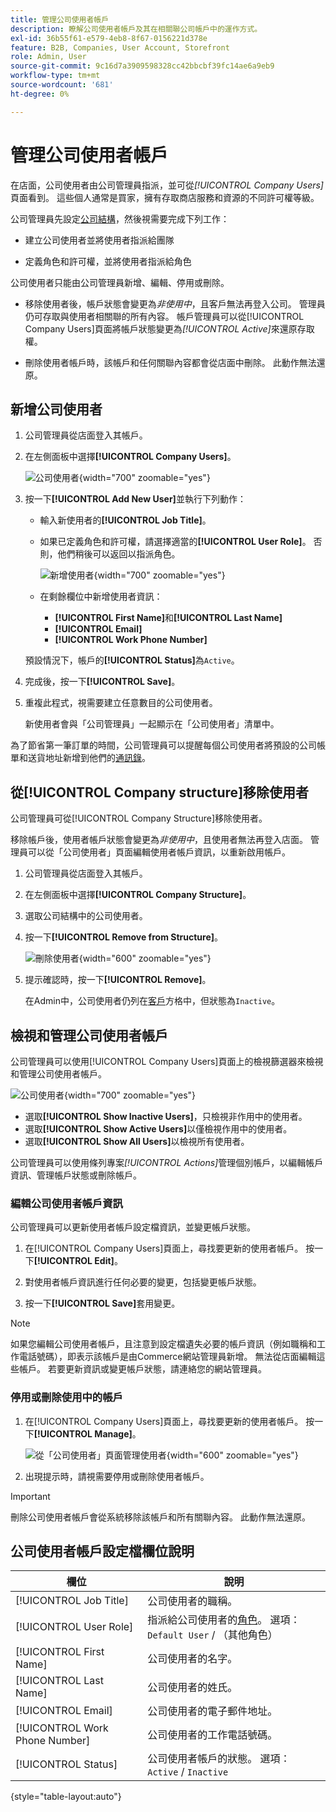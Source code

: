 ```yaml
---
title: 管理公司使用者帳戶
description: 瞭解公司使用者帳戶及其在相關聯公司帳戶中的運作方式。
exl-id: 36b55f61-e579-4eb8-8f67-0156221d378e
feature: B2B, Companies, User Account, Storefront
role: Admin, User
source-git-commit: 9c16d7a3909598328cc42bbcbf39fc14ae6a9eb9
workflow-type: tm+mt
source-wordcount: '681'
ht-degree: 0%

---
```


# 管理公司使用者帳戶

在店面，公司使用者由公司管理員指派，並可從&#x200B;_[!UICONTROL Company Users]_&#x200B;頁面看到。 這些個人通常是買家，擁有存取商店服務和資源的不同許可權等級。

公司管理員先設定[公司結構](account-company-structure.md)，然後視需要完成下列工作：

- 建立公司使用者並將使用者指派給團隊

- 定義角色和許可權，並將使用者指派給角色

公司使用者只能由公司管理員新增、編輯、停用或刪除。

- 移除使用者後，帳戶狀態會變更為&#x200B;*非使用中*，且客戶無法再登入公司。 管理員仍可存取與使用者相關聯的所有內容。 帳戶管理員可以從[!UICONTROL Company Users]頁面將帳戶狀態變更為&#x200B;*[!UICONTROL Active]*&#x200B;來還原存取權。

- 刪除使用者帳戶時，該帳戶和任何關聯內容都會從店面中刪除。 此動作無法還原。

## 新增公司使用者

1. 公司管理員從店面登入其帳戶。

1. 在左側面板中選擇&#x200B;**[!UICONTROL Company Users]**。

   ![公司使用者](./assets/company-users-list-storefront.png){width="700" zoomable="yes"}

1. 按一下&#x200B;**[!UICONTROL Add New User]**&#x200B;並執行下列動作：

   - 輸入新使用者的&#x200B;**[!UICONTROL Job Title]**。

   - 如果已定義角色和許可權，請選擇適當的&#x200B;**[!UICONTROL User Role]**。 否則，他們稍後可以返回以指派角色。

     ![新增使用者](./assets/company-structure-users-add.png){width="700" zoomable="yes"}

   - 在剩餘欄位中新增使用者資訊：
      - **[!UICONTROL First Name]**&#x200B;和&#x200B;**[!UICONTROL Last Name]**
      - **[!UICONTROL Email]**
      - **[!UICONTROL Work Phone Number]**

   預設情況下，帳戶的&#x200B;**[!UICONTROL Status]**&#x200B;為`Active`。

1. 完成後，按一下&#x200B;**[!UICONTROL Save]**。

1. 重複此程式，視需要建立任意數目的公司使用者。

   新使用者會與「公司管理員」一起顯示在「公司使用者」清單中。

為了節省第一筆訂單的時間，公司管理員可以提醒每個公司使用者將預設的公司帳單和送貨地址新增到他們的[通訊錄](../customers/account-dashboard-address-book.md)。

## 從[!UICONTROL Company structure]移除使用者

公司管理員可從[!UICONTROL Company Structure]移除使用者。

移除帳戶後，使用者帳戶狀態會變更為&#x200B;*非使用中*，且使用者無法再登入店面。
管理員可以從「公司使用者」頁面編輯使用者帳戶資訊，以重新啟用帳戶。

1. 公司管理員從店面登入其帳戶。

1. 在左側面板中選擇&#x200B;**[!UICONTROL Company Structure]**。

1. 選取公司結構中的公司使用者。

1. 按一下&#x200B;**[!UICONTROL Remove from Structure]**。

   ![刪除使用者](./assets/company-structure-delete-user.png){width="600" zoomable="yes"}

1. 提示確認時，按一下&#x200B;**[!UICONTROL Remove]**。

   在Admin中，公司使用者仍列在[客戶](../customers/customers-all.md)方格中，但狀態為`Inactive`。

## 檢視和管理公司使用者帳戶

公司管理員可以使用[!UICONTROL Company Users]頁面上的檢視篩選器來檢視和管理公司使用者帳戶。

![公司使用者](./assets/company-users-list-storefront.png){width="700" zoomable="yes"}

- 選取&#x200B;**[!UICONTROL Show Inactive Users]**，只檢視非作用中的使用者。
- 選取&#x200B;**[!UICONTROL Show Active Users]**&#x200B;以僅檢視作用中的使用者。
- 選取&#x200B;**[!UICONTROL Show All Users]**&#x200B;以檢視所有使用者。

公司管理員可以使用條列專案&#x200B;*[!UICONTROL Actions]*&#x200B;管理個別帳戶，以編輯帳戶資訊、管理帳戶狀態或刪除帳戶。

### 編輯公司使用者帳戶資訊

公司管理員可以更新使用者帳戶設定檔資訊，並變更帳戶狀態。

1. 在[!UICONTROL Company Users]頁面上，尋找要更新的使用者帳戶。 按一下&#x200B;**[!UICONTROL Edit]**。

1. 對使用者帳戶資訊進行任何必要的變更，包括變更帳戶狀態。

1. 按一下&#x200B;**[!UICONTROL Save]**&#x200B;套用變更。

>[!NOTE]
>
>如果您編輯公司使用者帳戶，且注意到設定檔遺失必要的帳戶資訊（例如職稱和工作電話號碼），即表示該帳戶是由Commerce網站管理員新增。 無法從店面編輯這些帳戶。 若要更新資訊或變更帳戶狀態，請連絡您的網站管理員。

### 停用或刪除使用中的帳戶

1. 在[!UICONTROL Company Users]頁面上，尋找要更新的使用者帳戶。 按一下&#x200B;**[!UICONTROL Manage]**。

   ![從「公司使用者」頁面管理使用者](./assets/company-users-manage-storefront.png){width="600" zoomable="yes"}

1. 出現提示時，請視需要停用或刪除使用者帳戶。

>[!IMPORTANT]
>
>刪除公司使用者帳戶會從系統移除該帳戶和所有關聯內容。 此動作無法還原。

## 公司使用者帳戶設定檔欄位說明

| 欄位 | 說明 |
|--------------------------------|---------------|
| [!UICONTROL Job Title] | 公司使用者的職稱。 |
| [!UICONTROL User Role] | 指派給公司使用者的[角色](account-company-roles-permissions.md)。 選項： `Default User` / （其他角色） |
| [!UICONTROL First Name] | 公司使用者的名字。 |
| [!UICONTROL Last Name] | 公司使用者的姓氏。 |
| [!UICONTROL Email] | 公司使用者的電子郵件地址。 |
| [!UICONTROL Work Phone Number] | 公司使用者的工作電話號碼。 |
| [!UICONTROL Status] | 公司使用者帳戶的狀態。 選項： `Active` / `Inactive` |

{style="table-layout:auto"}
